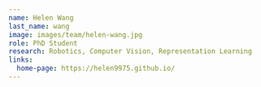 ```yaml
---
name: Helen Wang
last_name: wang
image: images/team/helen-wang.jpg
role: PhD Student
research: Robotics, Computer Vision, Representation Learning
links:
  home-page: https://helen9975.github.io/
---
```


